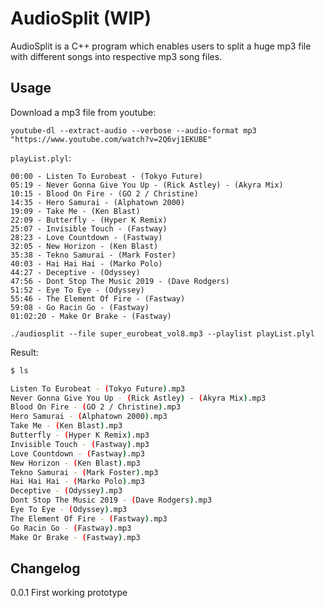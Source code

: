 # AudioSplit (WIP)

AudioSplit is a C++ program which enables users to split a huge mp3 file with different songs into respective mp3 song files.

## Usage
Download a mp3 file from youtube:

```
youtube-dl --extract-audio --verbose --audio-format mp3 "https://www.youtube.com/watch?v=2Q6vj1EKUBE"
```
`playList.plyl`:
```
00:00 - Listen To Eurobeat - (Tokyo Future)
05:19 - Never Gonna Give You Up - (Rick Astley) - (Akyra Mix)
10:15 - Blood On Fire - (GO 2 / Christine)
14:35 - Hero Samurai - (Alphatown 2000)
19:09 - Take Me - (Ken Blast)
22:09 - Butterfly - (Hyper K Remix)
25:07 - Invisible Touch - (Fastway)
28:23 - Love Countdown - (Fastway)
32:05 - New Horizon - (Ken Blast)
35:38 - Tekno Samurai - (Mark Foster)
40:03 - Hai Hai Hai - (Marko Polo)
44:27 - Deceptive - (Odyssey)
47:56 - Dont Stop The Music 2019 - (Dave Rodgers)
51:52 - Eye To Eye - (Odyssey)
55:46 - The Element Of Fire - (Fastway)
59:08 - Go Racin Go - (Fastway)
01:02:20 - Make Or Brake - (Fastway)
```

```
./audiosplit --file super_eurobeat_vol8.mp3 --playlist playList.plyl 
```

Result:
```bash
$ ls

Listen To Eurobeat - (Tokyo Future).mp3
Never Gonna Give You Up - (Rick Astley) - (Akyra Mix).mp3
Blood On Fire - (GO 2 / Christine).mp3
Hero Samurai - (Alphatown 2000).mp3
Take Me - (Ken Blast).mp3
Butterfly - (Hyper K Remix).mp3
Invisible Touch - (Fastway).mp3
Love Countdown - (Fastway).mp3
New Horizon - (Ken Blast).mp3
Tekno Samurai - (Mark Foster).mp3
Hai Hai Hai - (Marko Polo).mp3
Deceptive - (Odyssey).mp3
Dont Stop The Music 2019 - (Dave Rodgers).mp3
Eye To Eye - (Odyssey).mp3
The Element Of Fire - (Fastway).mp3
Go Racin Go - (Fastway).mp3
Make Or Brake - (Fastway).mp3
```

## Changelog

0.0.1 First working prototype
